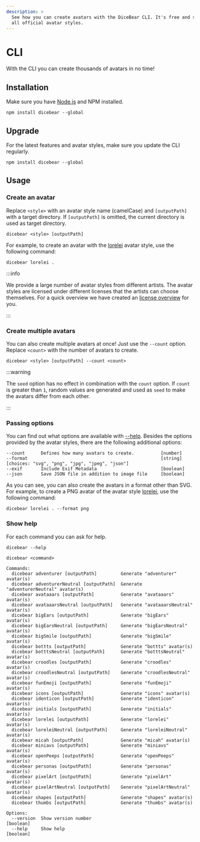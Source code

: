 ```yaml
---
description: >
  See how you can create avatars with the DiceBear CLI. It's free and supports
  all official avatar styles.
---
```


# CLI

With the CLI you can create thousands of avatars in no time!

## Installation

Make sure you have [Node.js](https://nodejs.org/en/) and NPM installed.

```
npm install dicebear --global
```

## Upgrade

For the latest features and avatar styles, make sure you update the CLI
regularly.

```
npm install dicebear --global
```

## Usage

### Create an avatar

Replace `<style>` with an avatar style name (camelCase) and `[outputPath]` with
a target directory. If `[outputPath]` is omitted, the current directory is used
as target directory.

```
dicebear <style> [outputPath]
```

For example, to create an avatar with the [lorelei](/styles/lorelei/) avatar
style, use the following command:

```
dicebear lorelei .
```

:::info

We provide a large number of avatar styles from different artists. The avatar
styles are licensed under different licenses that the artists can choose
themselves. For a quick overview we have created an
[license overview](/licenses/) for you.

:::

### Create multiple avatars

You can also create multiple avatars at once! Just use the `--count` option.
Replace `<count>` with the number of avatars to create.

```
dicebear <style> [outputPath] --count <count>
```

:::warning

The `seed` option has no effect in combination with the `count` option. If
`count` is greater than `1`, random values are generated and used as `seed` to
make the avatars differ from each other.

:::

### Passing options

You can find out what options are available with [--help](#show-help). Besides
the options provided by the avatar styles, there are the following additional
options:

```
--count      Defines how many avatars to create.          [number]
--format                                                  [string] [choices: "svg", "png", "jpg", "jpeg", "json"]
--exif       Include Exif Metadata                        [boolean]
--json       Save JSON file in addition to image file     [boolean]
```

As you can see, you can also create the avatars in a format other than SVG. For
example, to create a PNG avatar of the avatar style [lorelei](/styles/lorelei/),
use the following command:

```
dicebear lorelei . --format png
```

### Show help

For each command you can ask for help.

```
dicebear --help
```

```
dicebear <command>

Commands:
  dicebear adventurer [outputPath]         Generate "adventurer" avatar(s)
  dicebear adventurerNeutral [outputPath]  Generate "adventurerNeutral" avatar(s)
  dicebear avataaars [outputPath]          Generate "avataaars" avatar(s)
  dicebear avataaarsNeutral [outputPath]   Generate "avataaarsNeutral" avatar(s)
  dicebear bigEars [outputPath]            Generate "bigEars" avatar(s)
  dicebear bigEarsNeutral [outputPath]     Generate "bigEarsNeutral" avatar(s)
  dicebear bigSmile [outputPath]           Generate "bigSmile" avatar(s)
  dicebear bottts [outputPath]             Generate "bottts" avatar(s)
  dicebear botttsNeutral [outputPath]      Generate "botttsNeutral" avatar(s)
  dicebear croodles [outputPath]           Generate "croodles" avatar(s)
  dicebear croodlesNeutral [outputPath]    Generate "croodlesNeutral" avatar(s)
  dicebear funEmoji [outputPath]           Generate "funEmoji" avatar(s)
  dicebear icons [outputPath]              Generate "icons" avatar(s)
  dicebear identicon [outputPath]          Generate "identicon" avatar(s)
  dicebear initials [outputPath]           Generate "initials" avatar(s)
  dicebear lorelei [outputPath]            Generate "lorelei" avatar(s)
  dicebear loreleiNeutral [outputPath]     Generate "loreleiNeutral" avatar(s)
  dicebear micah [outputPath]              Generate "micah" avatar(s)
  dicebear miniavs [outputPath]            Generate "miniavs" avatar(s)
  dicebear openPeeps [outputPath]          Generate "openPeeps" avatar(s)
  dicebear personas [outputPath]           Generate "personas" avatar(s)
  dicebear pixelArt [outputPath]           Generate "pixelArt" avatar(s)
  dicebear pixelArtNeutral [outputPath]    Generate "pixelArtNeutral" avatar(s)
  dicebear shapes [outputPath]             Generate "shapes" avatar(s)
  dicebear thumbs [outputPath]             Generate "thumbs" avatar(s)

Options:
  --version  Show version number                                       [boolean]
  --help     Show help                                                 [boolean]
```
